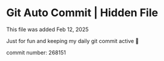 # Git Auto Commit | Hidden File

This file was added Feb 12, 2025

Just for fun and keeping my daily git commit active 🤪

commit number: 268151
